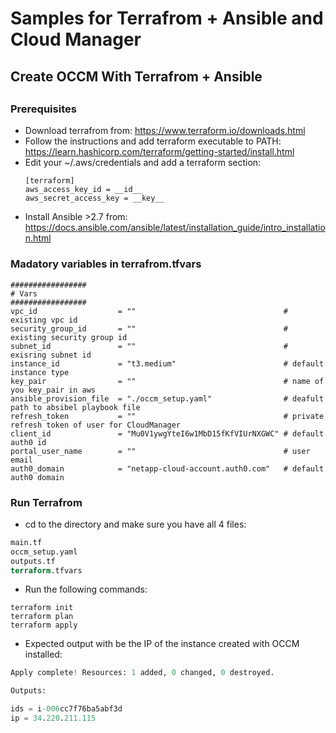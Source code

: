 # Samples for Terrafrom + Ansible and Cloud Manager
##
## Create OCCM With Terrafrom + Ansible
##
##

### Prerequisites
* Download terrafrom from: https://www.terraform.io/downloads.html
* Follow the instructions and add terraform executable to PATH: https://learn.hashicorp.com/terraform/getting-started/install.html 
* Edit your ~/.aws/credentials and add a terraform section:
  ```terrafrom
  [terraform]
  aws_access_key_id = __id__
  aws_secret_access_key = __key__
  ```
* Install Ansible >2.7 from: https://docs.ansible.com/ansible/latest/installation_guide/intro_installation.html  
### Madatory variables in terrafrom.tfvars
```terrafrom
#################
# Vars
#################
vpc_id                  = ""                                 # existing vpc id
security_group_id       = ""                                 # existing security group id
subnet_id               = ""                                 # exisring subnet id
instance_id             = "t3.medium"                        # default instance type
key_pair                = ""                                 # name of you key_pair in aws
ansible_provision_file  = "./occm_setup.yaml"                # deafult path to absibel playbook file
refresh_token           = ""                                 # private refresh token of user for CloudManager
client_id               = "Mu0V1ywgYteI6w1MbD15fKfVIUrNXGWC" # default auth0 id
portal_user_name        = ""                                 # user email
auth0_domain            = "netapp-cloud-account.auth0.com"   # default auth0 domain
```

### Run Terrafrom 
* cd to the directory and make sure you have all 4 files: 
```terraform
main.tf
occm_setup.yaml
outputs.tf
terraform.tfvars
```
* Run the following commands:
```terrafrom
terraform init
terraform plan
terraform apply
```
* Expected output with be the IP of the instance created with OCCM installed:
```terraform
Apply complete! Resources: 1 added, 0 changed, 0 destroyed.

Outputs:

ids = i-006cc7f76ba5abf3d
ip = 34.220.211.115
```
